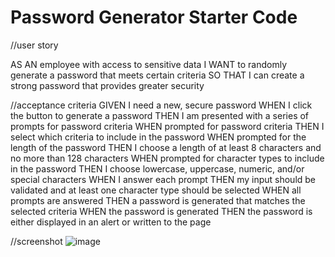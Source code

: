 # Password Generator Starter Code
//user story

AS AN employee with access to sensitive data
I WANT to randomly generate a password that meets certain criteria
SO THAT I can create a strong password that provides greater security

//acceptance criteria
GIVEN I need a new, secure password
WHEN I click the button to generate a password
THEN I am presented with a series of prompts for password criteria
WHEN prompted for password criteria
THEN I select which criteria to include in the password
WHEN prompted for the length of the password
THEN I choose a length of at least 8 characters and no more than 128 characters
WHEN prompted for character types to include in the password
THEN I choose lowercase, uppercase, numeric, and/or special characters
WHEN I answer each prompt
THEN my input should be validated and at least one character type should be selected
WHEN all prompts are answered
THEN a password is generated that matches the selected criteria
WHEN the password is generated
THEN the password is either displayed in an alert or written to the page

//screenshot
![image](https://user-images.githubusercontent.com/79948400/113348111-0d1e6e00-92eb-11eb-86dd-28faf5dafe41.png)

